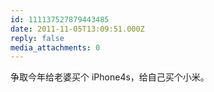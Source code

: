 ```yaml
---
id: 111137527879443485
date: 2011-11-05T13:09:51.000Z
reply: false
media_attachments: 0
---
```


争取今年给老婆买个 iPhone4s，给自己买个小米。

